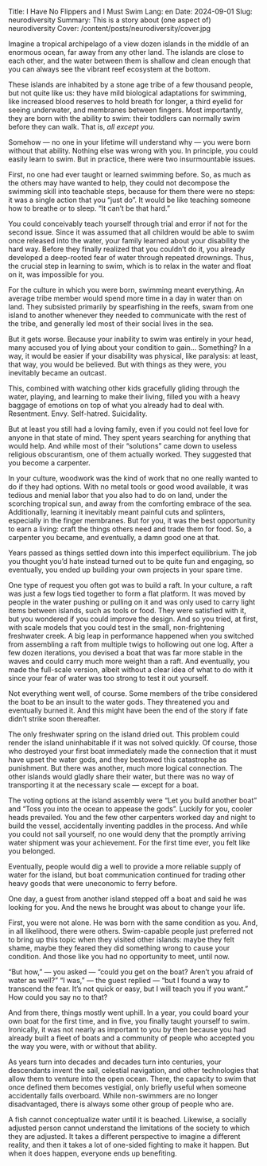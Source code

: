 Title: I Have No Flippers and I Must Swim
Lang: en
Date: 2024-09-01
Slug: neurodiversity
Summary: This is a story about (one aspect of) neurodiversity
Cover: /content/posts/neurodiversity/cover.jpg

Imagine a tropical archipelago of a view dozen islands in the middle of an enormous ocean, far away from any other land. The islands are close to each other, and the water between them is shallow and clean enough that you can always see the vibrant reef ecosystem at the bottom.

These islands are inhabited by a stone age tribe of a few thousand people, but not quite like us: they have mild biological adaptations for swimming, like increased blood reserves to hold breath for longer, a third eyelid for seeing underwater, and membranes between fingers. Most importantly, they are born with the ability to swim: their toddlers can normally swim before they can walk. That is, *all except you*.

Somehow — no one in your lifetime will understand why — you were born without that ability. Nothing else was wrong with you. In principle, you could easily learn to swim. But in practice, there were two insurmountable issues.

First, no one had ever taught or learned swimming before. So, as much as the others may have wanted to help, they could not decompose the swimming skill into teachable steps, because for them there were no steps: it was a single action that you “just do”. It would be like teaching someone how to breathe or to sleep. “It can’t be that hard.”

You could conceivably teach yourself through trial and error if not for the second issue. Since it was assumed that all children would be able to swim once released into the water, your family learned about your disability the hard way. Before they finally realized that you couldn’t do it, you already developed a deep-rooted fear of water through repeated drownings. Thus, the crucial step in learning to swim, which is to relax in the water and float on it, was impossible for you.

For the culture in which you were born, swimming meant everything. An average tribe member would spend more time in a day in water than on land. They subsisted primarily by spearfishing in the reefs, swam from one island to another whenever they needed to communicate with the rest of the tribe, and generally led most of their social lives in the sea.

But it gets worse. Because your inability to swim was entirely in your head, many accused you of lying about your condition to gain… Something? In a way, it would be easier if your disability was physical, like paralysis: at least, that way, you would be believed. But with things as they were, you inevitably became an outcast.

This, combined with watching other kids gracefully gliding through the water, playing, and learning to make their living, filled you with a heavy baggage of emotions on top of what you already had to deal with. Resentment. Envy. Self-hatred. Suicidality.

But at least you still had a loving family, even if you could not feel love for anyone in that state of mind. They spent years searching for anything that would help. And while most of their “solutions” came down to useless religious obscurantism, one of them actually worked. They suggested that you become a carpenter.

In your culture, woodwork was the kind of work that no one really wanted to do if they had options. With no metal tools or good wood available, it was tedious and menial labor that you also had to do on land, under the scorching tropical sun, and away from the comforting embrace of the sea. Additionally, learning it inevitably meant painful cuts and splinters, especially in the finger membranes. But for you, it was the best opportunity to earn a living: craft the things others need and trade them for food. So, a carpenter you became, and eventually, a damn good one at that.

Years passed as things settled down into this imperfect equilibrium. The job you thought you’d hate instead turned out to be quite fun and engaging, so eventually, you ended up building your own projects in your spare time.

One type of request you often got was to build a raft. In your culture, a raft was just a few logs tied together to form a flat platform. It was moved by people in the water pushing or pulling on it and was only used to carry light items between islands, such as tools or food. They were satisfied with it, but you wondered if you could improve the design. And so you tried, at first, with scale models that you could test in the small, non-frightening freshwater creek. A big leap in performance happened when you switched from assembling a raft from multiple twigs to hollowing out one log. After a few dozen iterations, you devised a boat that was far more stable in the waves and could carry much more weight than a raft. And eventually, you made the full-scale version, albeit without a clear idea of what to do with it since your fear of water was too strong to test it out yourself.

Not everything went well, of course. Some members of the tribe considered the boat to be an insult to the water gods. They threatened you and eventually burned it. And this might have been the end of the story if fate didn’t strike soon thereafter.

The only freshwater spring on the island dried out. This problem could render the island uninhabitable if it was not solved quickly. Of course, those who destroyed your first boat immediately made the connection that it must have upset the water gods, and they bestowed this catastrophe as punishment. But there was another, much more logical connection. The other islands would gladly share their water, but there was no way of transporting it at the necessary scale — except for a boat.

The voting options at the island assembly were “Let you build another boat” and “Toss you into the ocean to appease the gods”. Luckily for you, cooler heads prevailed. You and the few other carpenters worked day and night to build the vessel, accidentally inventing paddles in the process. And while you could not sail yourself, no one would deny that the promptly arriving water shipment was your achievement. For the first time ever, you felt like you belonged.

Eventually, people would dig a well to provide a more reliable supply of water for the island, but boat communication continued for trading other heavy goods that were uneconomic to ferry before.

One day, a guest from another island stepped off a boat and said he was looking for you. And the news he brought was about to change your life.

First, you were not alone. He was born with the same condition as you. And, in all likelihood, there were others. Swim-capable people just preferred not to bring up this topic when they visited other islands: maybe they felt shame, maybe they feared they did something wrong to cause your condition. And those like you had no opportunity to meet, until now.

“But how,” — you asked — “could you get on the boat? Aren’t you afraid of water as well?” “I was,” — the guest replied — “but I found a way to transcend the fear. It’s not quick or easy, but I will teach you if you want.” How could you say no to that?

And from there, things mostly went uphill. In a year, you could board your own boat for the first time, and in five, you finally taught yourself to swim. Ironically, it was not nearly as important to you by then because you had already built a fleet of boats and a community of people who accepted you the way you were, with or without that ability.

As years turn into decades and decades turn into centuries, your descendants invent the sail, celestial navigation, and other technologies that allow them to venture into the open ocean. There, the capacity to swim that once defined them becomes vestigial, only briefly useful when someone accidentally falls overboard. While non-swimmers are no longer disadvantaged, there is always some other group of people who are.

A fish cannot conceptualize water until it is beached. Likewise, a socially adjusted person cannot understand the limitations of the society to which they are adjusted. It takes a different perspective to imagine a different reality, and then it takes a lot of one-sided fighting to make it happen. But when it does happen, everyone ends up benefiting.